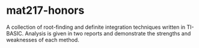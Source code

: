 # mat217-honors
A collection of root-finding and definite integration techniques written in TI-BASIC.  Analysis is given in two reports and demonstrate the strengths and weaknesses of each method.
